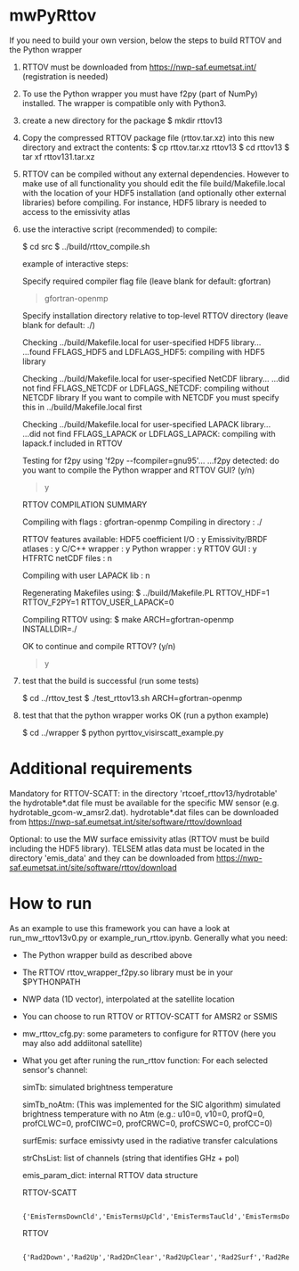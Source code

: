 # mwPyRttov
If you need to build your own version, below the steps to build RTTOV and the Python wrapper

1) RTTOV must be downloaded from https://nwp-saf.eumetsat.int/ (registration is needed)

2) To use the Python wrapper you must have f2py (part of NumPy) installed. The wrapper is compatible only with Python3. 

3) create a new directory for the package
   $ mkdir rttov13

4) Copy the compressed RTTOV package file (rttov.tar.xz) into this new directory and extract the contents:
   $ cp rttov.tar.xz rttov13
   $ cd rttov13
   $ tar xf rttov131.tar.xz

5) RTTOV can be compiled without any external dependencies. However to make use of all functionality you should edit the file 
   build/Makefile.local with the location of your HDF5 installation (and optionally other external libraries) before compiling.
   For instance, HDF5 library is needed to access to the emissivity atlas

6) use the interactive script (recommended) to compile:

   $ cd src
   $ ../build/rttov_compile.sh
   
	example of interactive steps:

	Specify required compiler flag file (leave blank for default: gfortran)
	> gfortran-openmp

	Specify installation directory relative to top-level RTTOV directory (leave blank for default: ./)
	>

	Checking ../build/Makefile.local for user-specified HDF5 library...
	...found FFLAGS_HDF5 and LDFLAGS_HDF5: compiling with HDF5 library

	Checking ../build/Makefile.local for user-specified NetCDF library...
	...did not find FFLAGS_NETCDF or LDFLAGS_NETCDF: compiling without NETCDF library
	If you want to compile with NETCDF you must specify this in ../build/Makefile.local first

	Checking ../build/Makefile.local for user-specified LAPACK library...
	...did not find FFLAGS_LAPACK or LDFLAGS_LAPACK: compiling with lapack.f included in RTTOV

	Testing for f2py using 'f2py --fcompiler=gnu95'...
	...f2py detected: do you want to compile the Python wrapper and RTTOV GUI? (y/n)
	> y

	RTTOV COMPILATION SUMMARY 
	
	Compiling with flags           : gfortran-openmp
	Compiling in directory         : ./

	RTTOV features available:
	HDF5 coefficient I/O           : y
	Emissivity/BRDF atlases        : y
	C/C++ wrapper                  : y
	Python wrapper                 : y
	RTTOV GUI                      : y
	HTFRTC netCDF files            : n

	Compiling with user LAPACK lib : n

	Regenerating Makefiles using:
	$ ../build/Makefile.PL RTTOV_HDF=1 RTTOV_F2PY=1 RTTOV_USER_LAPACK=0

	Compiling RTTOV using:
	$ make ARCH=gfortran-openmp INSTALLDIR=./ 

	OK to continue and compile RTTOV? (y/n)
	> y

7) test that the build is successful (run some tests)

   $ cd ../rttov_test
   $ ./test_rttov13.sh ARCH=gfortran-openmp

8) test that that the python wrapper works OK (run a python example)

   $ cd ../wrapper
   $ python pyrttov_visirscatt_example.py
   
# Additional requirements

Mandatory for RTTOV-SCATT:
in the directory 'rtcoef_rttov13/hydrotable' the hydrotable*.dat file must be available for the specific MW sensor (e.g. hydrotable_gcom-w_amsr2.dat). 
hydrotable*.dat files can be downloaded from https://nwp-saf.eumetsat.int/site/software/rttov/download

Optional: to use the MW surface emissivity atlas (RTTOV must be build including the HDF5 library).
TELSEM atlas data must be located in the directory 'emis_data' and they can be downloaded from https://nwp-saf.eumetsat.int/site/software/rttov/download

# How to run
As an example to use this framework you can have a look at run_mw_rttov13v0.py or example_run_rttov.ipynb. 
Generally what you need:

-  The Python wrapper build as described above
-  The RTTOV rttov_wrapper_f2py.so library must be in your $PYTHONPATH
-  NWP data (1D vector), interpolated at the satellite location
-  You can choose to run RTTOV or RTTOV-SCATT for AMSR2 or SSMIS
-  mw_rttov_cfg.py: some parameters to configure for RTTOV (here you may also add addiitonal satellite)  
-  What you get after runing the run_rttov function:
  For each selected sensor's channel:
    
	simTb:       simulated brightness temperature

	simTb_noAtm: (This was implemented for the SIC algorithm) simulated brightness temperature with no Atm (e.g.: u10=0, v10=0, profQ=0, profCLWC=0, profCIWC=0, profCRWC=0, profCSWC=0, profCC=0)

	surfEmis:    surface emissivty used in the radiative transfer calculations

	strChsList:  list of channels (string that identifies GHz + pol)

	emis_param_dict: internal RTTOV data structure

	RTTOV-SCATT

		{'EmisTermsDownCld','EmisTermsUpCld','EmisTermsTauCld','EmisTermsDownClr','EmisTermsUpClr','EmisTermsTauClr','EmisTermsBsfc','EmisTermsCfrac'}
   
  	RTTOV
   
    		{'Rad2Down','Rad2Up','Rad2DnClear','Rad2UpClear','Rad2Surf','Rad2ReflDnClear'}

